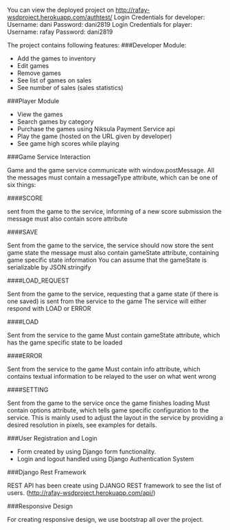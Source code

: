 

You can view the deployed project on http://rafay-wsdproject.herokuapp.com/authtest/
Login Credentials for developer:
Username: dani
Password: dani2819
Login Credentials for player:
Username: rafay
Password: dani2819

The project contains following features:
###Developer Module:

- Add the games to inventory
- Edit games
- Remove games
- See list of games on sales 
- See number of sales (sales statistics)


###Player Module

- View the games
- Search games by category
- Purchase the games using Niksula Payment Service api
- Play the game (hosted on the URL given by developer) 
- See game high scores while playing

###Game Service Interaction

Game and the game service communicate with window.postMessage. All the messages must contain a messageType attribute, which can be one of six things:

  ####SCORE

  sent from the game to the service, informing of a new score submission
  the message must also contain score attribute

  ####SAVE

  Sent from the game to the service, the service should now store the sent game state
  the message must also contain gameState attribute, containing game specific state information
  You can assume that the gameState is serializable by JSON.stringify

  ####LOAD_REQUEST

  Sent from the game to the service, requesting that a game state (if there is one saved) is sent from the service to the game
  The service will either respond with LOAD or  ERROR

  ####LOAD

  Sent from the service to the game
  Must contain gameState attribute, which has the game specific state to be loaded

  ####ERROR

  Sent from the service to the game
  Must contain info attribute, which contains textual information to be relayed to the user on what went wrong

  ####SETTING

  Sent from the game to the service once the game finishes loading
  Must contain options attribute, which tells game specific configuration to the service. This is mainly used to adjust the   layout in the service by providing a desired resolution in pixels, see examples for details.

###User Registration and Login
- Form created by using Django form functionality.
- Login and logout handled using Django Authentication System

###Django Rest Framework

REST API has been create using DJANGO REST framework to see the list of users. (http://rafay-wsdproject.herokuapp.com/api/)

###Responsive Design

For creating responsive design, we use bootstrap all over the project.
